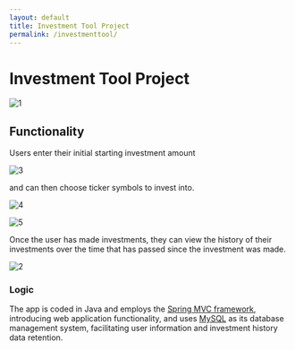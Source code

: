 ```yaml
---
layout: default
title: Investment Tool Project
permalink: /investmenttool/
---
```


# Investment Tool Project

![1](https://user-images.githubusercontent.com/55026784/173699862-afaf6e7f-a7f8-4666-b3ac-1d00a8900d1d.png)

## Functionality

Users enter their initial starting investment amount 

![3](https://user-images.githubusercontent.com/55026784/173700513-a527f0d5-9af1-4abb-8c63-8359361ecdde.png)

and can then choose ticker symbols to invest into.

![4](https://user-images.githubusercontent.com/55026784/173700603-16b34f8d-8930-4765-b624-fb0bd9f6b169.png)

![5](https://user-images.githubusercontent.com/55026784/173700562-bb5a665a-2515-4277-8e6d-24aa2109eb4e.png)

Once the user has made investments, they can view the history of their investments over the time that has passed since the investment was made.

![2](https://user-images.githubusercontent.com/55026784/173700808-38ca64f3-a967-4122-ba77-2c9dd53bf1f0.png)

### Logic

The app is coded in Java and employs the [Spring MVC framework](https://spring.io/), introducing web application functionality, and uses [MySQL](https://www.mysql.com/) 
as its database management system, facilitating user information and investment history data retention.
